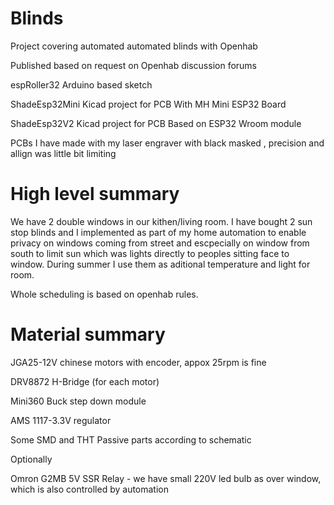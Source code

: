 # Blinds
Project covering automated automated blinds with Openhab

Published based on request on Openhab discussion forums

espRoller32 Arduino based sketch 

ShadeEsp32Mini  Kicad project for PCB With MH Mini ESP32 Board 

ShadeEsp32V2 Kicad project for PCB Based on ESP32 Wroom module 

PCBs I have made with my laser engraver with black masked , precision and allign was little bit limiting 

# High level summary

  We have 2 double windows in our kithen/living room. I have bought 2 sun stop blinds and I implemented as part of my home automation to enable privacy on windows coming from street and escpecially on window from south to limit sun which was lights directly to peoples sitting face to window. During summer I use them as aditional temperature and light for room. 
  
  Whole scheduling is based on openhab rules. 

 # Material summary
 JGA25-12V chinese motors with encoder, appox 25rpm  is fine 

 DRV8872  H-Bridge (for each motor) 
 
 Mini360  Buck step down module 
 
 AMS 1117-3.3V regulator 
 
 Some SMD and THT Passive parts according to schematic

 Optionally 
 
 Omron G2MB 5V SSR Relay - we have small 220V led bulb as over window, which is also controlled by automation 
 
  
